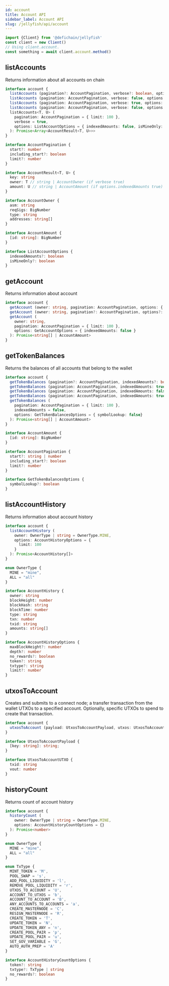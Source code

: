 ```yaml
---
id: account
title: Account API
sidebar_label: Account API
slug: /jellyfish/api/account
---
```


```js
import {Client} from '@defichain/jellyfish'
const client = new Client()
// Using client.account.
const something = await client.account.method()
```

## listAccounts

Returns information about all accounts on chain

```ts title="client.account.listAccounts()"
interface account {
  listAccounts (pagination?: AccountPagination, verbose?: boolean, options?: ListAccountOptions): Promise<Array<AccountResult<AccountOwner, string>>>
  listAccounts (pagination: AccountPagination, verbose: false, options: {indexedAmounts: false, isMineOnly: boolean}): Promise<Array<AccountResult<string, string>>>
  listAccounts (pagination: AccountPagination, verbose: true, options: {indexedAmounts: true, isMineOnly: boolean}): Promise<Array<AccountResult<AccountOwner, AccountAmount>>>
  listAccounts (pagination: AccountPagination, verbose: false, options: {indexedAmounts: true, isMineOnly: boolean}): Promise<Array<AccountResult<string, AccountAmount>>>
  listAccounts<T, U> (
    pagination: AccountPagination = { limit: 100 },
    verbose = true,
    options: ListAccountOptions = { indexedAmounts: false, isMineOnly: false }
  ): Promise<Array<AccountResult<T, U>>>
}

interface AccountPagination {
  start?: number
  including_start?: boolean
  limit?: number
}

interface AccountResult<T, U> {
  key: string
  owner: T // string | AccountOwner (if verbose true)
  amount: U // string | AccountAmount (if options.indexedAmounts true)
}

interface AccountOwner {
  asm: string
  reqSigs: BigNumber
  type: string
  addresses: string[]
}

interface AccountAmount {
  [id: string]: BigNumber
}

interface ListAccountOptions {
  indexedAmounts?: boolean
  isMineOnly?: boolean
}
```

## getAccount

Returns information about account

```ts title="client.account.getAccount()"
interface account {
  getAccount (owner: string, pagination: AccountPagination, options: { indexedAmounts: true }): Promise<AccountAmount>
  getAccount (owner: string, pagination?: AccountPagination, options?: GetAccountOptions): Promise<string[]>
  getAccount (
    owner: string,
    pagination: AccountPagination = { limit: 100 },
    options: GetAccountOptions = { indexedAmounts: false }
  ): Promise<string[] | AccountAmount>
}
```

## getTokenBalances

Returns the balances of all accounts that belong to the wallet

```ts title="client.account.getTokenBalances()"
interface account {
  getTokenBalances (pagination?: AccountPagination, indexedAmounts?: boolean, options?: GetTokenBalancesOptions): Promise<string[]>
  getTokenBalances (pagination: AccountPagination, indexedAmounts: true, options: { symbolLookup: false }): Promise<AccountAmount>
  getTokenBalances (pagination: AccountPagination, indexedAmounts: false, options: { symbolLookup: true }): Promise<string[]>
  getTokenBalances (pagination: AccountPagination, indexedAmounts: true, options: { symbolLookup: true }): Promise<AccountAmount>
  getTokenBalances (
    pagination: AccountPagination = { limit: 100 },
    indexedAmounts = false,
    options: GetTokenBalancesOptions = { symbolLookup: false}
  ): Promise<string[] | AccountAmount>
}

interface AccountAmount {
  [id: string]: BigNumber
}

interface AccountPagination {
  start?: string | number
  including_start?: boolean
  limit?: number
}

interface GetTokenBalancesOptions {
  symbolLookup?: boolean
}
```

## listAccountHistory

Returns information about account history

```ts title="client.account.listAccountHistory()"
interface account {
  listAccountHistory (
    owner: OwnerType | string = OwnerType.MINE,
    options: AccountHistoryOptions = {
      limit: 100
    }
  ): Promise<AccountHistory[]>
}

enum OwnerType {
  MINE = "mine",
  ALL = "all"
}

interface AccountHistory {
  owner: string
  blockHeight: number
  blockHash: string
  blockTime: number
  type: string
  txn: number
  txid: string
  amounts: string[]
}

interface AccountHistoryOptions {
  maxBlockHeight?: number
  depth?: number
  no_rewards?: boolean
  token?: string
  txtype?: string
  limit?: number
}
```

## utxosToAccount

Creates and submits to a connect node; a transfer transaction from the wallet UTXOs to a specified account. 
Optionally, specific UTXOs to spend to create that transaction.

```ts title="client.account.utxosToAccount()"
interface account {
  utxosToAccount (payload: UtxosToAccountPayload, utxos: UtxosToAccountUTXO[] = []): Promise<string>
}

interface UtxosToAccountPayload {
  [key: string]: string;
}

interface UtxosToAccountUTXO {
  txid: string
  vout: number
}
```

## historyCount 

Returns count of account history

```ts title="client.account.historyCount()"
interface account {
  historyCount (
    owner: OwnerType | string = OwnerType.MINE,
    options: AccountHistoryCountOptions = {}
  ): Promise<number>
}

enum OwnerType {
  MINE = "mine",
  ALL = "all"
}

enum TxType {
  MINT_TOKEN = 'M',
  POOL_SWAP = 's',
  ADD_POOL_LIQUIDITY = 'l',
  REMOVE_POOL_LIQUIDITY = 'r',
  UTXOS_TO_ACCOUNT = 'U',
  ACCOUNT_TO_UTXOS = 'b',
  ACCOUNT_TO_ACCOUNT = 'B',
  ANY_ACCOUNTS_TO_ACCOUNTS = 'a',
  CREATE_MASTERNODE = 'C',
  RESIGN_MASTERNODE = 'R',
  CREATE_TOKEN = 'T',
  UPDATE_TOKEN = 'N',
  UPDATE_TOKEN_ANY = 'n',
  CREATE_POOL_PAIR = 'p',
  UPDATE_POOL_PAIR = 'u',
  SET_GOV_VARIABLE = 'G',
  AUTO_AUTH_PREP = 'A'
}

interface AccountHistoryCountOptions {
  token?: string
  txtype?: TxType | string
  no_rewards?: boolean
}
```
